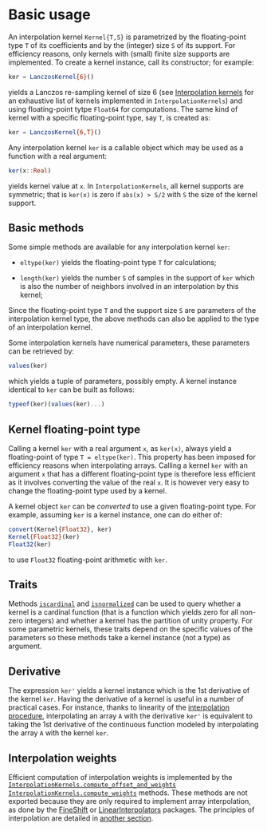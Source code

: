 # Basic usage

An interpolation kernel `Kernel{T,S}` is parametrized by the floating-point
type `T` of its coefficients and by the (integer) size `S` of its support.  For
efficiency reasons, only kernels with (small) finite size supports are
implemented.  To create a kernel instance, call its constructor; for example:

```julia
ker = LanczosKernel{6}()
```

yields a Lanczos re-sampling kernel of size 6 (see [Interpolation
kernels](kernels.md) for an exhaustive list of kernels implemented in
`InterpolationKernels`) and using floating-point tytpe `Float64` for
computations.  The same kind of kernel with a specific floating-point type, say
`T`, is created as:

```julia
ker = LanczosKernel{6,T}()
```

Any interpolation kernel `ker` is a callable object which may be used as a
function with a real argument:

```julia
ker(x::Real)
```

yields kernel value at `x`.  In `InterpolationKernels`, all kernel supports are
symmetric; that is `ker(x)` is zero if `abs(x) > S/2` with `S` the size of the
kernel support.


## Basic methods

Some simple methods are available for any interpolation kernel `ker`:

- `eltype(ker)` yields the floating-point type `T` for calculations;

- `length(ker)` yields the number `S` of samples in the support of `ker` which
  is also the number of neighbors involved in an interpolation by this kernel;

Since the floating-point type `T` and the support size `S` are parameters of
the interpolation kernel type, the above methods can also be applied to the
type of an interpolation kernel.

Some interpolation kernels have numerical parameters, these parameters can be
retrieved by:

```julia
values(ker)
```

which yields a tuple of parameters, possibly empty.  A kernel instance
identical to `ker` can be built as follows:

```julia
typeof(ker)(values(ker)...)
```


## Kernel floating-point type

Calling a kernel `ker` with a real argument `x`, as `ker(x)`, always yield a
floating-point of type `T = eltype(ker)`.  This property has been imposed for
efficiency reasons when interpolating arrays.  Calling a kernel `ker` with an
argument `x` that has a different floating-point type is therefore less
efficient as it involves converting the value of the real `x`.  It is however
very easy to change the floating-point type used by a kernel.

A kernel object `ker` can be *converted* to use a given floating-point type.
For example, assuming `ker` is a kernel instance, one can do either of:

```julia
convert(Kernel{Float32}, ker)
Kernel{Float32}(ker)
Float32(ker)
```

to use `Float32` floating-point arithmetic with `ker`.


## Traits

Methods [`iscardinal`](@ref) and [`isnormalized`](@ref) can be used to query
whether a kernel is a cardinal function (that is a function which yields zero
for all non-zero integers) and whether a kernel has the partition of unity
property.  For some parametric kernels, these traits depend on the specific
values of the parameters so these methods take a kernel instance (not a type)
as argument.


## Derivative

The expression `ker'` yields a kernel instance which is the 1st derivative of
the kernel `ker`.  Having the derivative of a kernel is useful in a number of
practical cases.  For instance, thanks to linearity of the [interpolation
procedure](interpolation.md), interpolating an array `A` with the derivative
`ker'` is equivalent to taking the 1st derivative of the continuous function
modeled by interpolating the array `A` with the kernel `ker`.


## Interpolation weights

Efficient computation of interpolation weights is implemented by the
[`InterpolationKernels.compute_offset_and_weights`](@ref)
[`InterpolationKernels.compute_weights`](@ref) methods.  These methods are not
exported because they are only required to implement array interpolation, as
done by the [FineShift](https://github.com/emmt/FineShift.jl) or
[LinearInterpolators](https://github.com/emmt/LinearInterpolators.jl) packages.
The principles of interpolation are detailed in [another
section](interpolation.md).
